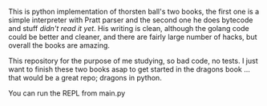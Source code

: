 This is python implementation of thorsten ball's two books, the first one is a simple interpreter with Pratt parser and the second one he does bytecode and stuff *didn't read it yet*. His writing is clean, although the golang code could be better and cleaner, and there are fairly large number of hacks, but overall the books are amazing.

This repository for the purpose of me studying, so bad code, no tests. I just want to finish these two books asap to get started in the dragons book ... that would be a great repo; dragons in python.

You can run the REPL from main.py